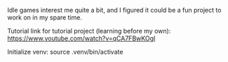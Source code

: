 Idle games interest me quite a bit, and I figured it could be a fun project to work on in my spare time.

Tutorial link for tutorial project (learning before my own): https://www.youtube.com/watch?v=qCA7FBwKOgI

Initialize venv: source .venv/bin/activate